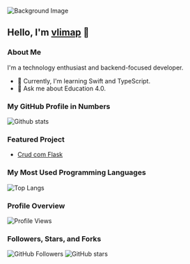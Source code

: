 <!-- Background Image -->
![Background Image](https://images.unsplash.com/photo-1506748686214-e9df14d4d9d0)

## Hello, I'm [vlimap](https://github.com/vlimap) 👋

### About Me

I'm a technology enthusiast and backend-focused developer.

- 🌱 Currently, I'm learning Swift and TypeScript.
- 💬 Ask me about Education 4.0.

### My GitHub Profile in Numbers

![Github stats](https://github-readme-stats.vercel.app/api?username=vlimap&show_icons=true)

### Featured Project

- [Crud com Flask](https://github.com/vlimap/crud-com-flask)

### My Most Used Programming Languages

![Top Langs](https://github-readme-stats.vercel.app/api/top-langs/?username=vlimap&layout=compact)

### Profile Overview

![Profile Views](https://komarev.com/ghpvc/?username=vlimap)

### Followers, Stars, and Forks

![GitHub Followers](https://img.shields.io/github/followers/vlimap?style=social)
![GitHub stars](https://img.shields.io/github/stars/vlimap?style=social)
